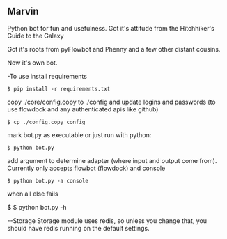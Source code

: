 Marvin
---------

Python bot for fun and usefulness.
Got it's attitude from the Hitchhiker's Guide to the Galaxy

Got it's roots from pyFlowbot and Phenny and a few other distant cousins.

Now it's own bot.

-To use
install requirements

    $ pip install -r requirements.txt

copy ./core/config.copy to ./config and update logins and passwords (to use flowdock and any authenticated apis like github)

    $ cp ./config.copy config

mark bot.py as executable or just run with python:

    $ python bot.py

add argument to determine adapter (where input and output come from).  Currently only accepts flowbot (flowdock) and console

    $ python bot.py -a console

when all else fails
     
$
$ python bot.py -h

--Storage
Storage module uses redis, so unless you change that, you should have redis running on the default settings.
